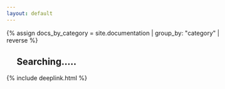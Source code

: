 ```yaml
---
layout: default
---
```

{% assign docs_by_category = site.documentation | group_by: "category" | reverse %}
<ul id="search-results">
    <h2 class="searching-text">Searching.....</h2>
</ul>
<script>
  window.store = {
    {% for category in docs_by_category %}
        {% for item in category.items %}
          "{{ item.url | slugify }}" :{
            "title": "{{ item.title | xml_escape }}",
            "content": {{ item.content | strip_html | strip_newlines | jsonify }},
            "url": "{{ item.url | xml_escape }}"
          }
          {% unless forloop.last %},{% endunless %}
        {% endfor %}
        ,
    {% endfor %}
    {% for post in site.posts %}
      "{{ post.url | slugify }}": {
        "title": "{{ post.title | xml_escape }}",
        "author": "{{ post.author | xml_escape }}",
        "category": "{{ post.category | xml_escape }}",
        "content": {{ post.content | strip_html | strip_newlines | jsonify }},
        "url": "{{ post.url | xml_escape }}"
      }
      {% unless forloop.last %},{% endunless %}
    {% endfor %}
  };
</script>
<script src="{{ '/assets/js/jquery-3.2.1.min.js' | relative_url }}"></script>
<script src="{{ '/assets/js/lunr.min.js' | relative_url }}"></script>
<script src="{{ '/assets/js/search.js' | relative_url }}"></script>
{% include deeplink.html %}